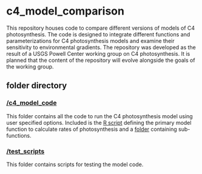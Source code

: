 # c4_model_comparison
This repository houses code to compare different versions of models of C4 photosynthesis.
The code is designed to integrate different functions and parameterizations for C4
photosynthesis models and examine their sensitivity to environmental gradients.
The repository was developed as the result of a USGS Powell Center working group on
C4 photosynthesis. It is planned that the content of the repository will evolve alongside
the goals of the working group.

## folder directory

### [/c4_model_code](c4_model_code)
This folder contains all the code to run the C4 photosynthesis model 
using user specified options.
Included is the [R script](c4_model_code/calc_c4_photosynthesis.R) defining the primary model function
to calculate rates of photosynthesis
and a [folder](c4_model_code/functions) containing sub-functions.

### [/test_scripts](test_scripts)
This folder contains scripts for testing the model code.